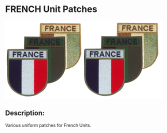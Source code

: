# FRENCH Unit Patches

![Logo FR_Unit_Patches](https://github.com/inrepublica/FR_Unit_Patches/raw/master/Extras/Logos/Logo_FR_Unit_Patches_Pictures.png)

## Description:
Various uniform patches for French Units.
